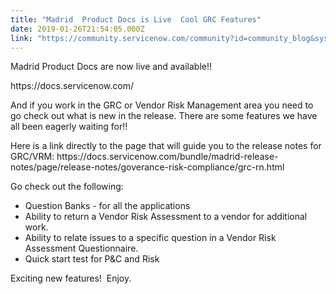 ```yaml
---
title: "Madrid  Product Docs is Live  Cool GRC Features"
date: 2019-01-26T21:54:05.000Z
link: "https://community.servicenow.com/community?id=community_blog&sys_id=8dafb7a8db1f6f80b1b102d5ca961923"
---
```

<p>Madrid Product Docs are now live and available!!</p>
<p>https://docs.servicenow.com/</p>
<p>And if you work in the GRC or Vendor Risk Management area you need to go check out what is new in the release. There are some features we have all been eagerly waiting for!!</p>
<p>Here is a link directly to the page that will guide you to the release notes for GRC/VRM: https://docs.servicenow.com/bundle/madrid-release-notes/page/release-notes/goverance-risk-compliance/grc-rn.html</p>
<p>Go check out the following:</p>
<ul><li>Question Banks - for all the applications</li><li>Ability to return a Vendor Risk Assessment to a vendor for additional work.</li><li>Ability to relate issues to a specific question in a Vendor Risk Assessment Questionnaire.</li><li>Quick start test for P&amp;C and Risk</li></ul>
<p>Exciting new features!  Enjoy.</p>